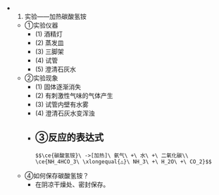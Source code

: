 -
  1. 实验——加热碳酸氢铵
	- ①实验仪器
		- (1) 酒精灯
		- (2) 蒸发皿
		- (3) 三脚架
		- (4) 试管
		- (5) 澄清石灰水
	- ②实验现象
		- (1) 固体逐渐消失
		- (2) 有刺激性气味的气体产生
		- (3) 试管内壁有水雾
		- (4) 澄清石灰水变浑浊
		- ③反应的表达式
			-
			  $$\ce{碳酸氢铵}\ ->[加热]\ 氨气\ +\ 水\ +\ 二氧化碳\\
			  \ce{NH_4HCO_3\ \xlongequal{△}\ NH_3\ +\ H_2O\ +\ CO_2}$$
	- ④如何保存碳酸氢铵？
		- 在阴凉干燥处、密封保存。